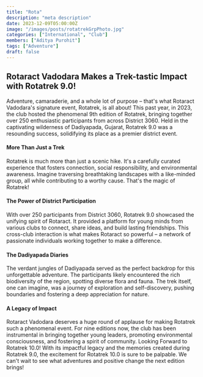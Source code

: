 ```yaml
---
title: "Rota"
description: "meta description"
date: 2023-12-09T05:00:00Z
image: "/images/posts/rotatrekGrpPhoto.jpg"
categories: ["International", "Club"]
members: ["Aditya Purohit"]
tags: ["Adventure"]
draft: false
---
```


## Rotaract Vadodara Makes a Trek-tastic Impact with Rotatrek 9.0!

Adventure, camaraderie, and a whole lot of purpose – that's what Rotaract Vadodara's signature event, Rotatrek, is all about! This past year, in 2023, the club hosted the phenomenal 9th edition of Rotatrek, bringing together over 250 enthusiastic participants from across District 3060. Held in the captivating wilderness of Dadiyapada, Gujarat, Rotatrek 9.0 was a resounding success, solidifying its place as a premier district event.
<br/>

#### More Than Just a Trek

Rotatrek is much more than just a scenic hike. It's a carefully curated experience that fosters connection, social responsibility, and environmental awareness. Imagine traversing breathtaking landscapes with a like-minded group, all while contributing to a worthy cause. That's the magic of Rotatrek!

#### The Power of District Participation

With over 250 participants from District 3060, Rotatrek 9.0 showcased the unifying spirit of Rotaract. It provided a platform for young minds from various clubs to connect, share ideas, and build lasting friendships. This cross-club interaction is what makes Rotaract so powerful – a network of passionate individuals working together to make a difference.

#### The Dadiyapada Diaries

The verdant jungles of Dadiyapada served as the perfect backdrop for this unforgettable adventure. The participants likely encountered the rich biodiversity of the region, spotting diverse flora and fauna. The trek itself, one can imagine, was a journey of exploration and self-discovery, pushing boundaries and fostering a deep appreciation for nature.

#### A Legacy of Impact

Rotaract Vadodara deserves a huge round of applause for making Rotatrek such a phenomenal event. For nine editions now, the club has been instrumental in bringing together young leaders, promoting environmental consciousness, and fostering a spirit of community.
Looking Forward to Rotatrek 10.0!
With its impactful legacy and the memories created during Rotatrek 9.0, the excitement for Rotatrek 10.0 is sure to be palpable. We can't wait to see what adventures and positive change the next edition brings!
